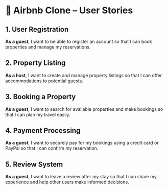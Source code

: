 # 📖 Airbnb Clone – User Stories

## 1. User Registration
**As a guest**, I want to be able to register an account so that I can book properties and manage my reservations.

## 2. Property Listing
**As a host**, I want to create and manage property listings so that I can offer accommodations to potential guests.

## 3. Booking a Property
**As a guest**, I want to search for available properties and make bookings so that I can plan my travel easily.

## 4. Payment Processing
**As a guest**, I want to securely pay for my bookings using a credit card or PayPal so that I can confirm my reservation.

## 5. Review System
**As a guest**, I want to leave a review after my stay so that I can share my experience and help other users make informed decisions.

